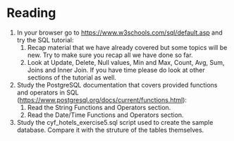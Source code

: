 # Reading

1.  In your browser go to https://www.w3schools.com/sql/default.asp and try the SQL tutorial:
    1.  Recap material that we have already covered but some topics will be new. Try to make sure you recap all we have done so far.
    2.  Look at Update, Delete, Null values, Min and Max, Count, Avg, Sum, Joins and Inner Join. If you have time please do look at other sections of the tutorial as well.
2.  Study the PostgreSQL documentation that covers provided functions and operators in SQL (https://www.postgresql.org/docs/current/functions.html):
    1.  Read the String Functions and Operators section.
    2.  Read the Date/Time Functions and Operators section.
3.  Study the cyf_hotels_exercise5.sql script used to create the sample database.  Compare it with the struture of the tables themselves.

